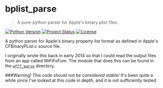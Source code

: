 # bplist_parse
> A pure-python parser for Apple's binary plist files.

[![Python Version][pyver-image]]()
[![Project Status][status-image]]()
[![License][license-image]][license-url]

A python parser for Apple's binary property list format as defined in
Apple's CFBinaryPList.c source file.

I originally wrote this back in early 2014 so that I could read the output files
from an app called WiFiFoFum. The module that does this can be found in the
[`wfff_parse`](./wfff_parse) directory.

###Warning!
*This code should not be considered stable!* It's been quite a while since
I've looked at this code in depth, and it is not sufficiently tested.

[pyver-image]: https://img.shields.io/badge/python-v2.7-blue.svg
[status-image]: https://img.shields.io/badge/status-unstable-orange.svg
[license-image]: https://img.shields.io/github/license/skgrush/bplist_parse.svg
[license-url]: ./LICENSE.md
